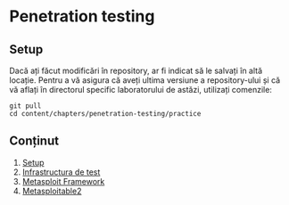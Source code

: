 # Penetration testing

## Setup

Dacă ați făcut modificări în repository, ar fi indicat să le salvați în altă locație.
Pentru a vă asigura că aveți ultima versiune a repository-ului și că vă aflați în directorul specific laboratorului de astăzi, utilizați comenzile:

```
git pull
cd content/chapters/penetration-testing/practice
```

## Conținut

1. [Setup](./support/setup)
1. [Infrastructura de test](./support/infrastructure)
1. [Metasploit Framework](./support/metasploit)
1. [Metasploitable2](./support/metasploitable2)
